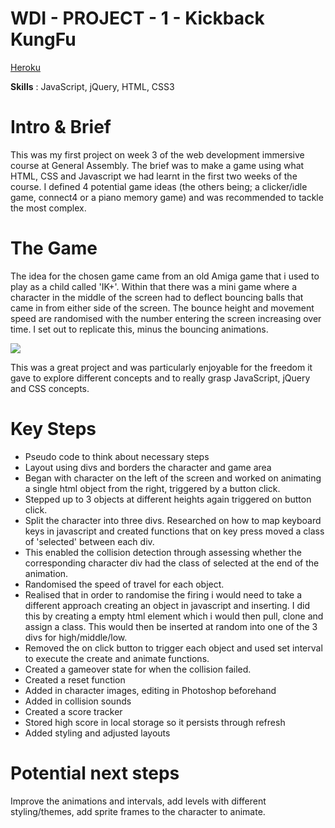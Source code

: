 # WDI - PROJECT - 1 - Kickback KungFu
[Heroku](https://fierce-spire-75470.herokuapp.com/) 

**Skills** : JavaScript, jQuery, HTML, CSS3

# Intro & Brief
This was my first project on week 3 of the web development immersive course at General Assembly. The brief was to make a game using what HTML, CSS and Javascript we had learnt in the first two weeks of the course. I defined 4 potential game ideas (the others being; a clicker/idle game, connect4 or a piano memory game) and was recommended to tackle the most complex.

# The Game

The idea for the chosen game came from an old Amiga game that i used to play as a child called 'IK+'. Within that there was a mini game where a character in the middle of the screen had to deflect bouncing balls that came in from either side of the screen. The bounce height and movement speed are randomised with the number entering the screen increasing over time. I set out to replicate this, minus the bouncing animations.

![](https://i.imgur.com/WvNc3co.jpg)

This was a great project and was particularly enjoyable for the freedom it gave to explore different concepts and to really grasp JavaScript, jQuery and CSS concepts.


# Key Steps
* Pseudo code to think about necessary steps
* Layout using divs and borders the character and game area
* Began with character on the left of the screen and worked on animating a single html object from the right, triggered by a button click.
* Stepped up to 3 objects at different heights again triggered on button click.
* Split the character into three divs. Researched on how to map keyboard keys in javascript and created functions that on key press moved a class of 'selected' between each div.
* This enabled the collision detection through assessing whether the corresponding character div had the class of selected at the end of the animation.
* Randomised the speed of travel for each object.
* Realised that in order to randomise the firing i would need to take a different approach creating an object in javascript and inserting. I did this by creating a empty html element which i would then pull, clone and assign a class. This would then be inserted at random into one of the 3 divs for high/middle/low.
* Removed the on click button to trigger each object and used set interval to execute the create and animate functions. 
* Created a gameover state for when the collision failed. 
* Created a reset function
* Added in character images, editing in Photoshop beforehand
* Added in collision sounds
* Created a score tracker
* Stored high score in local storage so it persists through refresh
* Added styling and adjusted layouts



# Potential next steps
Improve the animations and intervals, add levels with different styling/themes, add sprite frames to the character to animate. 


